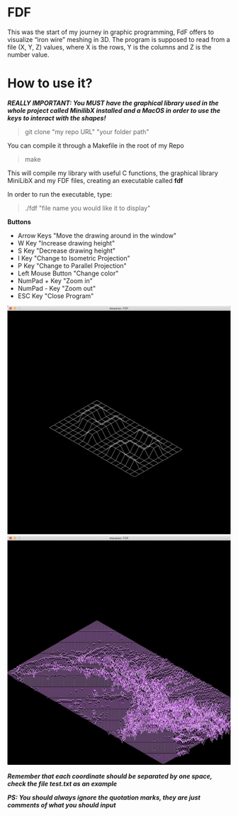 # FDF

This was the start of my journey in graphic programming, FdF offers to visualize “iron wire” meshing in 3D.
The program is supposed to read from a file (X, Y, Z) values, where X is the rows, Y is the columns and Z is the number value.

# How to use it?

***REALLY IMPORTANT: You MUST have the graphical library used in the whole project called MinilibX installed and a MacOS in order to
use the keys to interact with the shapes!***

> git clone "my repo URL" "your folder path"

You can compile it through a Makefile in the root of my Repo
> make

This will compile my library with useful C functions, the graphical library MiniLibX and my FDF files,
creating an executable called **fdf**

In order to run the executable, type:
> ./fdf "file name you would like it to display"

**Buttons**
- Arrow Keys          "Move the drawing around in the window"
- W Key               "Increase drawing height"
- S Key               "Decrease drawing height"
- I Key               "Change to Isometric Projection"
- P Key               "Change to Parallel Projection"
- Left Mouse Button   "Change color"
- NumPad + Key        "Zoom in"
- NumPad - Key        "Zoom out"
- ESC Key             "Close Program"

![Image of Subject](https://github.com/MuSuareZ/FDF/blob/master/42logo.png)
![Image of Subject](https://github.com/MuSuareZ/FDF/blob/master/mars.png)

***Remember that each coordinate should be separated by one space, check the file test.txt as an example***

***PS: You should always ignore the quotation marks, they are just comments of what you should input***
